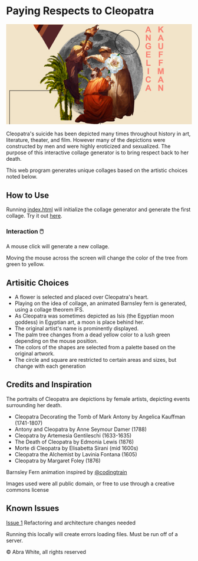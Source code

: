 # Paying Respects to Cleopatra

![Preview of Collage Example](https://github.com/awhite2/Portfolio/blob/main/Cleopatra'sRespects/Collage.png)

Cleopatra's suicide has been depicted many times throughout history in art, literature, theater, and film.
However many of the depictions were constructed by men and were highly eroticized and sexualized. 
The purpose of this interactive collage generator is to bring respect back to her death.

This web program generates unique collages based on the artistic choices noted below. 

## How to Use
Running [index.html](https://github.com/awhite2/Portfolio/blob/main/Cleopatra'sRespects/index.html) will initialize the collage generator and generate the first collage.
Try it out [here](https://abra-white-portfolio.netlify.app/cleopatra'srespects/).

### Interaction 🖱️
A mouse click will generate a new collage. 

Moving the mouse across the screen will change the color of the tree from green to yellow. 


## Artisitic Choices

* A flower is selected and placed over Cleopatra's heart.
* Playing on the idea of collage, an animated Barnsley fern is generated, using a collage theorem IFS.
* As Cleopatra was sometimes depicted as Isis (the Egyptian moon goddess) in Egyptian art, a moon is place behind her.
* The original artist's name is prominently displayed.
* The palm tree changes from a dead yellow color to a lush green depending on the mouse position.
* The colors of the shapes are selected from a palette based on the original artwork.
* The circle and square are restricted to certain areas and sizes, but change with each generation

## Credits and Inspiration

The portraits of Cleopatra are depictions by female artists, depicting events surrounding her death.
* Cleopatra Decorating the Tomb of Mark Antony by Angelica Kauffman (1741-1807)
* Antony and Cleopatra by Anne Seymour Damer (1788)
* Cleopatra by Artemesia Gentileschi (1633-1635)
* The Death of Cleopatra by Edmonia Lewis (1876)
* Morte di Cleopatra by Elisabetta Sirani (mid 1600s)
* Cleopatra the Alchemist by Lavinia Fontana (1605)
* Cleopatra by Margaret Foley (1876)

Barnsley Fern animation inspired by [@codingtrain](http://www.github.com/codingtrain)

Images used were all public domain, or free to use through a creative commons license


## Known Issues
[Issue 1](http://www.github.com/awhite2/Portfolio/issues/1)
Refactoring and architecture changes needed

Running this locally will create errors loading files. Must be run off of a server. 

&copy; Abra White, all rights reserved
